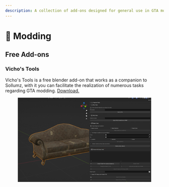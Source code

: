 ```yaml
---
description: A collection of add-ons designed for general use in GTA modding.
---
```


# 🐒 Modding

## Free Add-ons

### Vicho's Tools

Vicho's Tools is a free blender add-on that works as a companion to Sollumz, with it you can facilitate the realization of numerous tasks regarding GTA modding. [Download.](https://github.com/Hancapo/VichoTools)

<figure><img src="../../../.gitbook/assets/image (16).png" alt=""><figcaption></figcaption></figure>
